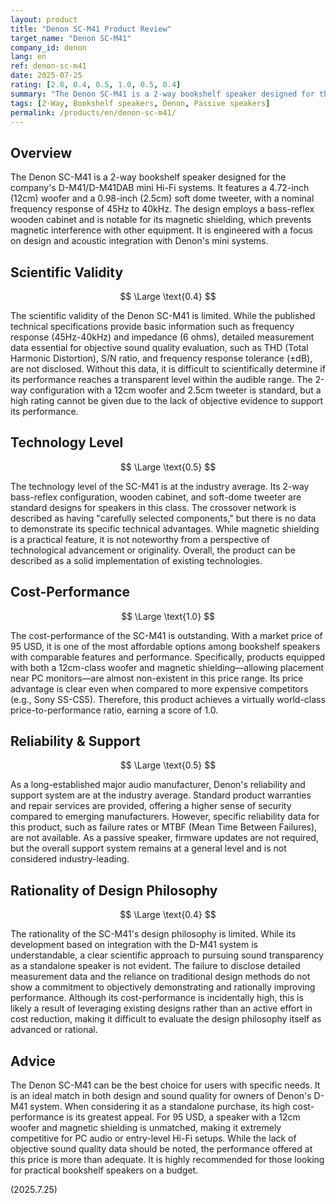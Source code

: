 ```yaml
---
layout: product
title: "Denon SC-M41 Product Review"
target_name: "Denon SC-M41"
company_id: denon
lang: en
ref: denon-sc-m41
date: 2025-07-25
rating: [2.8, 0.4, 0.5, 1.0, 0.5, 0.4]
summary: "The Denon SC-M41 is a 2-way bookshelf speaker designed for the D-M41 system. It offers outstanding cost-performance, being effectively the least expensive option among competitors with similar performance, though its scientific validity is limited by a lack of measurement data."
tags: [2-Way, Bookshelf speakers, Denon, Passive speakers]
permalink: /products/en/denon-sc-m41/
---
```

## Overview

The Denon SC-M41 is a 2-way bookshelf speaker designed for the company's D-M41/D-M41DAB mini Hi-Fi systems. It features a 4.72-inch (12cm) woofer and a 0.98-inch (2.5cm) soft dome tweeter, with a nominal frequency response of 45Hz to 40kHz. The design employs a bass-reflex wooden cabinet and is notable for its magnetic shielding, which prevents magnetic interference with other equipment. It is engineered with a focus on design and acoustic integration with Denon's mini systems.

## Scientific Validity

$$ \Large \text{0.4} $$

The scientific validity of the Denon SC-M41 is limited. While the published technical specifications provide basic information such as frequency response (45Hz-40kHz) and impedance (6 ohms), detailed measurement data essential for objective sound quality evaluation, such as THD (Total Harmonic Distortion), S/N ratio, and frequency response tolerance (±dB), are not disclosed. Without this data, it is difficult to scientifically determine if its performance reaches a transparent level within the audible range. The 2-way configuration with a 12cm woofer and 2.5cm tweeter is standard, but a high rating cannot be given due to the lack of objective evidence to support its performance.

## Technology Level

$$ \Large \text{0.5} $$

The technology level of the SC-M41 is at the industry average. Its 2-way bass-reflex configuration, wooden cabinet, and soft-dome tweeter are standard designs for speakers in this class. The crossover network is described as having "carefully selected components," but there is no data to demonstrate its specific technical advantages. While magnetic shielding is a practical feature, it is not noteworthy from a perspective of technological advancement or originality. Overall, the product can be described as a solid implementation of existing technologies.

## Cost-Performance

$$ \Large \text{1.0} $$

The cost-performance of the SC-M41 is outstanding. With a market price of 95 USD, it is one of the most affordable options among bookshelf speakers with comparable features and performance. Specifically, products equipped with both a 12cm-class woofer and magnetic shielding—allowing placement near PC monitors—are almost non-existent in this price range. Its price advantage is clear even when compared to more expensive competitors (e.g., Sony SS-CS5). Therefore, this product achieves a virtually world-class price-to-performance ratio, earning a score of 1.0.

## Reliability & Support

$$ \Large \text{0.5} $$

As a long-established major audio manufacturer, Denon's reliability and support system are at the industry average. Standard product warranties and repair services are provided, offering a higher sense of security compared to emerging manufacturers. However, specific reliability data for this product, such as failure rates or MTBF (Mean Time Between Failures), are not available. As a passive speaker, firmware updates are not required, but the overall support system remains at a general level and is not considered industry-leading.

## Rationality of Design Philosophy

$$ \Large \text{0.4} $$

The rationality of the SC-M41's design philosophy is limited. While its development based on integration with the D-M41 system is understandable, a clear scientific approach to pursuing sound transparency as a standalone speaker is not evident. The failure to disclose detailed measurement data and the reliance on traditional design methods do not show a commitment to objectively demonstrating and rationally improving performance. Although its cost-performance is incidentally high, this is likely a result of leveraging existing designs rather than an active effort in cost reduction, making it difficult to evaluate the design philosophy itself as advanced or rational.

## Advice

The Denon SC-M41 can be the best choice for users with specific needs. It is an ideal match in both design and sound quality for owners of Denon's D-M41 system. When considering it as a standalone purchase, its high cost-performance is its greatest appeal. For 95 USD, a speaker with a 12cm woofer and magnetic shielding is unmatched, making it extremely competitive for PC audio or entry-level Hi-Fi setups. While the lack of objective sound quality data should be noted, the performance offered at this price is more than adequate. It is highly recommended for those looking for practical bookshelf speakers on a budget.

(2025.7.25)
